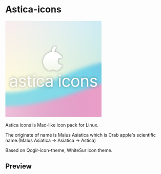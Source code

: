 # Astica-icons

![logo](logo.png)

Astica icons is Mac-like icon pack for Linux.

The originate of name is Malus Asiatica which is Crab apple's scientific name.(Malus Asiatica -> Asiatica -> Astica)

Based on Qogir-icon-theme, WhiteSur icon theme.

## Preview
